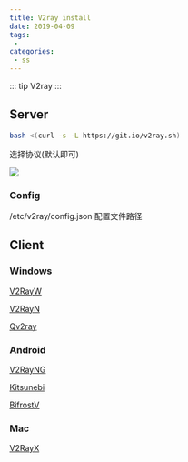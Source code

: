 ```yaml
---
title: V2ray install
date: 2019-04-09
tags:
 - 
categories:
 - ss
---
```


::: tip 
V2ray
:::
## Server
```bash
bash <(curl -s -L https://git.io/v2ray.sh)
```
选择协议(默认即可)

![](https://raw.githubusercontent.com/harry3633/blogmianao/master/v2ray.png)
### Config

/etc/v2ray/config.json
配置文件路径

## Client

### Windows
[V2RayW](https://github.com/Cenmrev/V2RayW)

[V2RayN](https://github.com/2dust/v2rayN)

[Qv2ray](https://github.com/Qv2ray/Qv2ray/releases)
### Android
[V2RayNG](https://github.com/2dust/v2rayNG/relealses)

[Kitsunebi](https://apkpure.com/kitsunebi/fun.kitsunebi.kitsunebi4android)

[BifrostV](https://apkpure.com/bifrostv/com.github.dawndiy.bifrostv)
### Mac
[V2RayX](https://github.com/Cenmrev/V2RayX)

